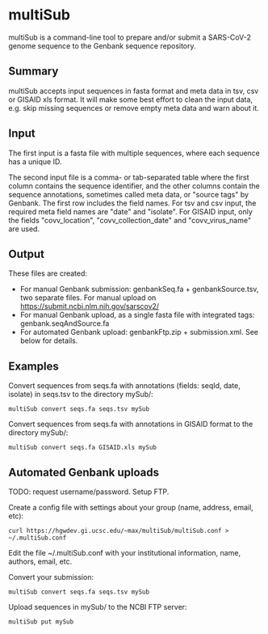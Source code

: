 # multiSub

multiSub is a command-line tool to prepare and/or submit a SARS-CoV-2 genome
sequence to the Genbank sequence repository.

## Summary 

multiSub accepts input sequences in fasta format and meta data in tsv, csv or GISAID xls format.
It will make some best effort to clean the input data, e.g. skip missing sequences
or remove empty meta data and warn about it.

## Input 
The first input is a fasta file with multiple sequences, where each sequence has
a unique ID.

The second input file is a comma- or tab-separated table where the
first column contains the sequence identifier, and the other columns contain
the sequence annotations, sometimes called meta data, or "source tags" by
Genbank. The first row includes the field names. 
For tsv and csv input, the required meta field names are "date" and "isolate".
For GISAID input, only the fields "covv_location", "covv_collection_date" and 
"covv_virus_name" are used.

## Output

These files are created:

- For manual Genbank submission: genbankSeq.fa + genbankSource.tsv, two separate files.
  For manual upload on https://submit.ncbi.nlm.nih.gov/sarscov2/
- For manual Genbank upload, as a single fasta file with integrated tags: genbank.seqAndSource.fa
- For automated Genbank upload: genbankFtp.zip + submission.xml. See below for details.

## Examples

Convert sequences from seqs.fa with annotations (fields: seqId, date, isolate) in seqs.tsv to 
the directory mySub/:

    multiSub convert seqs.fa seqs.tsv mySub 

Convert sequences from seqs.fa with annotations in GISAID format to the directory mySub/:

    multiSub convert seqs.fa GISAID.xls mySub 

## Automated Genbank uploads

TODO: request username/password. Setup FTP.

Create a config file with settings about your group (name, address, email, etc):

    curl https://hgwdev.gi.ucsc.edu/~max/multiSub/multiSub.conf > ~/.multiSub.conf 

Edit the file ~/.multiSub.conf with your institutional information, name, authors, email, etc.

Convert your submission:

    multiSub convert seqs.fa seqs.tsv mySub 

Upload sequences in mySub/ to the NCBI FTP server:

    multiSub put mySub
    
